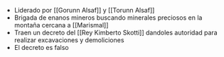 - Liderado por [[Gorunn Alsaf]] y [[Torunn Alsaf]]
- Brigada de enanos mineros buscando minerales preciosos en la montaña cercana a [[Marismal]]
- Traen un decreto del [[Rey Kimberto Skotti]] dandoles autoridad para realizar excavaciones y demoliciones
- El decreto es falso